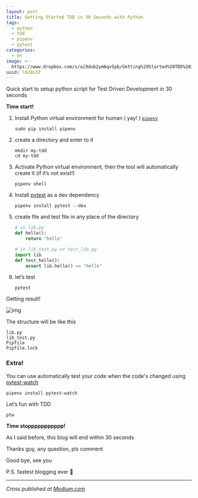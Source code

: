 ```yaml
---
layout: post
title: Getting Started TDD in 30 Seconds with Python
tags:
  - python
  - tdd
  - pipenv
  - pytest
categories:
  - en
image: >-
  https://www.dropbox.com/s/ai9dub2ym6qv5pb/Getting%20Started%20TDD%20in%2030%20Seconds%20with%20Python.jpg?raw=1
uuid: lm28n32
---
```


Quick start to setup python script for Test Driven Development in 30 seconds

**Time start!**

1. Install Python virtual environment for human ( yay! ) [`pipenv`](https://pipenv.readthedocs.io)

    ```
    sudo pip install pipenv
    ```

2. create a directory and enter to it

    ```
    mkdir my-tdd
    cd my-tdd
    ```

3. Activate Python virtual environment, then the tool will automatically create it (if it’s not exist!)

    ```
    pipenv shell
    ```

4. Install [pytest](https://docs.pytest.org/) as a dev dependency

    ```
    pipenv install pytest --dev
    ```

5. create file and test file in any place of the directory

    ```python
    # in lib.py
    def hello():
        return "hello"

    # in lib_test.py or test_lib.py
    import lib
    def test_hello():
        assert lib.hello() == "hello"
    ```

6. let’s test

    ```
    pytest
    ```

Getting result!


![img](https://www.dropbox.com/s/bgwfkw2d70jp4xk/Getting%20Started%20TDD%20in%2030%20Seconds%20with%20Python-02.png?raw=1)

The structure will be like this

```
lib.py
lib_test.py
Pipfile
Pipfile.lock
```

### **Extra!**

You can use automatically test your code when the code's changed using [pytest-watch](https://github.com/joeyespo/pytest-watch)

```
pipenv install pytest-watch
```

Let’s fun with TDD

```
ptw
```

**Time stoppppppppppp!**

As I said before, this blog will end within 30 seconds

Thanks guy, any question, pls comment

Good bye, see you

P.S. fastest blogging ever 🙏

---

 *Cross published at [Medium.com](https://medium.com/@mildronize/getting-started-tdd-in-30-seconds-with-python-8113d6c94753)*
